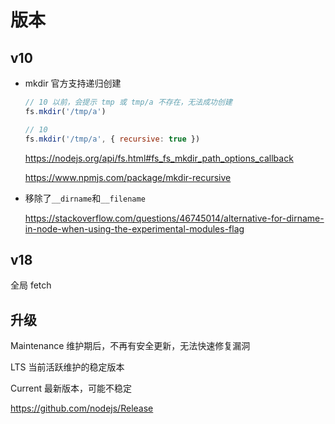 # 版本

## v10

- mkdir 官方支持递归创建

  ```js
  // 10 以前，会提示 tmp 或 tmp/a 不存在，无法成功创建
  fs.mkdir('/tmp/a')

  // 10
  fs.mkdir('/tmp/a', { recursive: true })
  ```

  https://nodejs.org/api/fs.html#fs_fs_mkdir_path_options_callback

  https://www.npmjs.com/package/mkdir-recursive

- 移除了`__dirname`和`__filename`

  https://stackoverflow.com/questions/46745014/alternative-for-dirname-in-node-when-using-the-experimental-modules-flag

## v18

全局 fetch


## 升级

Maintenance 维护期后，不再有安全更新，无法快速修复漏洞

LTS	当前活跃维护的稳定版本

Current 最新版本，可能不稳定

https://github.com/nodejs/Release